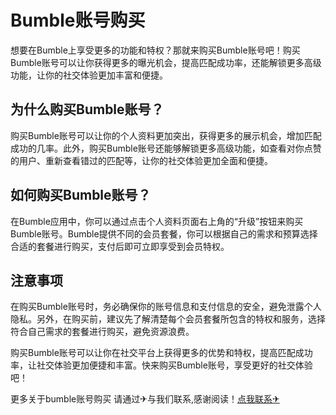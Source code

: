 # Bumble账号购买

想要在Bumble上享受更多的功能和特权？那就来购买Bumble账号吧！购买Bumble账号可以让你获得更多的曝光机会，提高匹配成功率，还能解锁更多高级功能，让你的社交体验更加丰富和便捷。

## 为什么购买Bumble账号？

购买Bumble账号可以让你的个人资料更加突出，获得更多的展示机会，增加匹配成功的几率。此外，购买Bumble账号还能够解锁更多高级功能，如查看对你点赞的用户、重新查看错过的匹配等，让你的社交体验更加全面和便捷。

## 如何购买Bumble账号？

在Bumble应用中，你可以通过点击个人资料页面右上角的“升级”按钮来购买Bumble账号。Bumble提供不同的会员套餐，你可以根据自己的需求和预算选择合适的套餐进行购买，支付后即可立即享受到会员特权。

## 注意事项

在购买Bumble账号时，务必确保你的账号信息和支付信息的安全，避免泄露个人隐私。另外，在购买前，建议先了解清楚每个会员套餐所包含的特权和服务，选择符合自己需求的套餐进行购买，避免资源浪费。

购买Bumble账号可以让你在社交平台上获得更多的优势和特权，提高匹配成功率，让社交体验更加便捷和丰富。快来购买Bumble账号，享受更好的社交体验吧！

更多关于bumble账号购买 请通过✈与我们联系,感谢阅读！[点我联系✈](https://www.G208.com)
